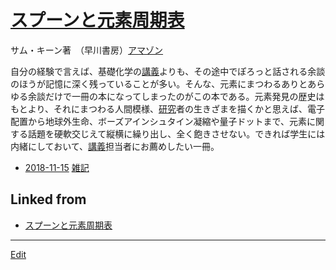 # [スプーンと元素周期表](スプーンと元素周期表.md)

サム・キーン著　（早川書房）[アマゾン](http://amzn.asia/d/7SSk6ob)



自分の経験で言えば、基礎化学の[講義](講義.md)よりも、その途中でぽろっと話される余談のほうが記憶に深く残っていることが多い。そんな、元素にまつわるありとあらゆる余談だけで一冊の本になってしまったのがこの本である。元素発見の歴史はもとより、それにまつわる人間模様、[研究](研究.md)者の生きざまを描くかと思えば、電子配置から地球外生命、ボーズアインシュタイン凝縮や量子ドットまで、元素に関する話題を硬軟交じえて縦横に繰り出し、全く飽きさせない。できれば学生には内緒にしておいて、[講義](講義.md)担当者にお薦めしたい一冊。


* [2018-11-15](2018-11-15.md)  [雑記](雑記.md) 


## Linked from

* [スプーンと元素周期表](スプーンと元素周期表.md)


----
[Edit](https://github.com/vitroid/vitroid.github.io/edit/master/MD/スプーンと元素周期表.md)
